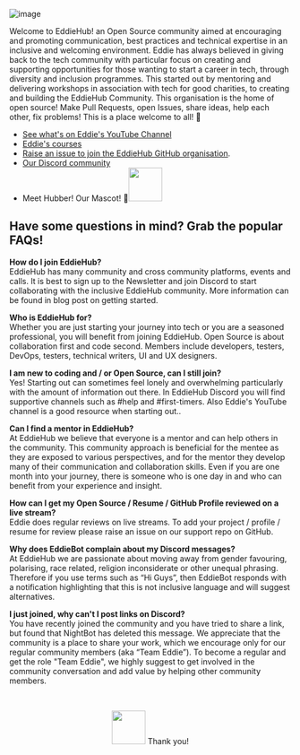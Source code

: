 ![image](https://user-images.githubusercontent.com/71205867/147474649-59431b24-d777-4240-957a-1a297e2a9bb6.png)

Welcome to EddieHub! an Open Source community aimed at encouraging and promoting communication, best practices and technical expertise in an inclusive and welcoming environment.
Eddie has always believed in giving back to the tech community with particular focus on creating and supporting opportunities for those wanting to start a career in tech, through diversity and inclusion programmes. This started out by mentoring and delivering workshops in association with tech for good charities, to creating and building the EddieHub Community. This organisation is the home of open source! Make Pull Requests, open Issues, share ideas, help each other, fix problems! This is a place welcome to all! 🎉

- [See what's on Eddie's YouTube Channel](https://www.youtube.com/channel/UC5mnBodB73bR88fLXHSfzYA)
- [Eddie's courses](https://www.eddiejaoude.io/portal)
- [Raise an issue to join the EddieHub GitHub organisation](https://github.com/EddieHubCommunity/support/issues/new?assignees=&labels=invite+me+to+the+organisation&template=invitation.yml&title=Please+invite+me+to+the+GitHub+Community+Organization).
- [Our Discord community](http://discord.eddiehub.org)   
- Meet Hubber! Our Mascot! 🤝<img src="https://github.com/EddieHubCommunity.png" height="60" /> 

## Have some questions in mind? Grab the popular FAQs!

<b>How do I join EddieHub?</b> <br>
EddieHub has many community and cross community platforms, events and calls. It is best to sign up to the Newsletter and join Discord to start collaborating with the inclusive EddieHub community. More information can be found in blog post on getting started.

<b>Who is EddieHub for?</b> <br>
Whether you are just starting your journey into tech or you are a seasoned professional, you will benefit from joining EddieHub. Open Source is about collaboration first and code second.  Members include developers, testers, DevOps, testers, technical writers, UI and UX designers.

<b>I am new to coding and / or Open Source, can I still join?</b> <br>
Yes! Starting out can sometimes feel lonely and overwhelming particularly with the amount of information out there. In EddieHub Discord you will find supportive channels such as #help and #first-timers. Also Eddie's YouTube channel is a good resource when starting out..

<b>Can I find a mentor in EddieHub?</b> <br>
At EddieHub we believe that everyone is a mentor and can help others in the community. This community approach is beneficial for the mentee as they are exposed to various perspectives, and for the mentor they develop many of their communication and collaboration skills. Even if you are one month into your journey, there is someone who is one day in and who can benefit from your experience and insight.

<b>How can I get my Open Source / Resume / GitHub Profile reviewed on a live stream?</b> <br>
Eddie does regular reviews on live streams. To add your project / profile / resume for review please raise an issue on our support repo on GitHub.

<b>Why does EddieBot complain about my Discord messages?</b> <br>
At EddieHub we are passionate about moving away from gender favouring, polarising, race related, religion inconsiderate or other unequal phrasing. Therefore if you use terms such as “Hi Guys”, then EddieBot responds with a notification highlighting that this is not inclusive language and will suggest alternatives.

<b>I just joined, why can't I post links on Discord?</b> <br>
You have recently joined the community and you have tried to share a link, but found that NightBot has deleted this message. We appreciate that the community is a place to share your work, which we encourage only for our regular community members (aka “Team Eddie”). To become a regular and get the role "Team Eddie", we highly suggest to get involved in the community conversation and add value by helping other community members.

<br>
<p align="center"><img src="https://github.com/EddieHubCommunity.png" height="60" /> Thank you! 
</p>
